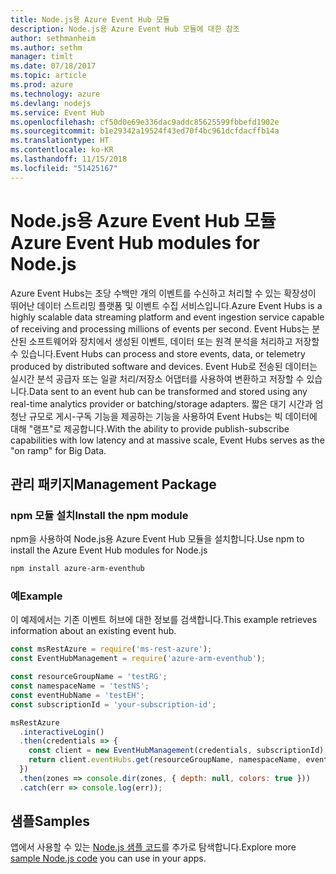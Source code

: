 ```yaml
---
title: Node.js용 Azure Event Hub 모듈
description: Node.js용 Azure Event Hub 모듈에 대한 참조
author: sethmanheim
ms.author: sethm
manager: timlt
ms.date: 07/18/2017
ms.topic: article
ms.prod: azure
ms.technology: azure
ms.devlang: nodejs
ms.service: Event Hub
ms.openlocfilehash: cf50d0e69e336dac9addc85625599fbbefd1902e
ms.sourcegitcommit: b1e29342a19524f43ed70f4bc961dcfdacffb14a
ms.translationtype: HT
ms.contentlocale: ko-KR
ms.lasthandoff: 11/15/2018
ms.locfileid: "51425167"
---
```

# <a name="azure-event-hub-modules-for-nodejs"></a><span data-ttu-id="b9293-103">Node.js용 Azure Event Hub 모듈</span><span class="sxs-lookup"><span data-stu-id="b9293-103">Azure Event Hub modules for Node.js</span></span>

<span data-ttu-id="b9293-104">Azure Event Hubs는 초당 수백만 개의 이벤트를 수신하고 처리할 수 있는 확장성이 뛰어난 데이터 스트리밍 플랫폼 및 이벤트 수집 서비스입니다.</span><span class="sxs-lookup"><span data-stu-id="b9293-104">Azure Event Hubs is a highly scalable data streaming platform and event ingestion service capable of receiving and processing millions of events per second.</span></span> <span data-ttu-id="b9293-105">Event Hubs는 분산된 소프트웨어와 장치에서 생성된 이벤트, 데이터 또는 원격 분석을 처리하고 저장할 수 있습니다.</span><span class="sxs-lookup"><span data-stu-id="b9293-105">Event Hubs can process and store events, data, or telemetry produced by distributed software and devices.</span></span> <span data-ttu-id="b9293-106">Event Hub로 전송된 데이터는 실시간 분석 공급자 또는 일괄 처리/저장소 어댑터를 사용하여 변환하고 저장할 수 있습니다.</span><span class="sxs-lookup"><span data-stu-id="b9293-106">Data sent to an event hub can be transformed and stored using any real-time analytics provider or batching/storage adapters.</span></span> <span data-ttu-id="b9293-107">짧은 대기 시간과 엄청난 규모로 게시-구독 기능을 제공하는 기능을 사용하여 Event Hubs는 빅 데이터에 대해 "램프"로 제공합니다.</span><span class="sxs-lookup"><span data-stu-id="b9293-107">With the ability to provide publish-subscribe capabilities with low latency and at massive scale, Event Hubs serves as the "on ramp" for Big Data.</span></span>

## <a name="management-package"></a><span data-ttu-id="b9293-108">관리 패키지</span><span class="sxs-lookup"><span data-stu-id="b9293-108">Management Package</span></span>

### <a name="install-the-npm-module"></a><span data-ttu-id="b9293-109">npm 모듈 설치</span><span class="sxs-lookup"><span data-stu-id="b9293-109">Install the npm module</span></span> 

<span data-ttu-id="b9293-110">npm을 사용하여 Node.js용 Azure Event Hub 모듈을 설치합니다.</span><span class="sxs-lookup"><span data-stu-id="b9293-110">Use npm to install the Azure Event Hub modules for Node.js</span></span>

```bash
npm install azure-arm-eventhub
```

### <a name="example"></a><span data-ttu-id="b9293-111">예</span><span class="sxs-lookup"><span data-stu-id="b9293-111">Example</span></span>

<span data-ttu-id="b9293-112">이 예제에서는 기존 이벤트 허브에 대한 정보를 검색합니다.</span><span class="sxs-lookup"><span data-stu-id="b9293-112">This example retrieves information about an existing event hub.</span></span>

```javascript
const msRestAzure = require('ms-rest-azure');
const EventHubManagement = require('azure-arm-eventhub');

const resourceGroupName = 'testRG';
const namespaceName = 'testNS';
const eventHubName = 'testEH';
const subscriptionId = 'your-subscription-id';

msRestAzure
  .interactiveLogin()
  .then(credentials => {
    const client = new EventHubManagement(credentials, subscriptionId);
    return client.eventHubs.get(resourceGroupName, namespaceName, eventHubName);
  })
  .then(zones => console.dir(zones, { depth: null, colors: true }))
  .catch(err => console.log(err));
```

## <a name="samples"></a><span data-ttu-id="b9293-113">샘플</span><span class="sxs-lookup"><span data-stu-id="b9293-113">Samples</span></span>

<span data-ttu-id="b9293-114">앱에서 사용할 수 있는 [Node.js 샘플 코드](https://azure.microsoft.com/resources/samples/?platform=nodejs)를 추가로 탐색합니다.</span><span class="sxs-lookup"><span data-stu-id="b9293-114">Explore more [sample Node.js code](https://azure.microsoft.com/resources/samples/?platform=nodejs) you can use in your apps.</span></span>
